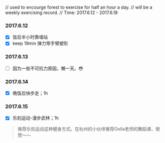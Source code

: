 // used to encourge forest to exercise for half an hour a day.
// will be a weekly exercising record.
// Time: 2017.6.12 - 2017.6.18

### 2017.6.12 

- [x] 饭后半小时靠墙站
- [x] keep 19min 弹力带手臂塑形

### 2017.6.13 

- [ ] 因为一些不可抗力原因，懒一天。😳

### 2017.6.14

- [x] 晩饭后快步走；1h

### 2017.6.15

- [x] 乐刻运动-漫步武林；1h
> 推荐乐刻运动这种健身方式。在杭州的小伙伴推荐Gella老师的舞蹈课，很赞～～
